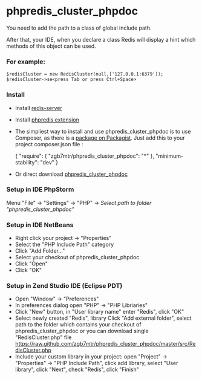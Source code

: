 # phpredis_cluster_phpdoc

You need to add the path to a class of global include path.

After that, your IDE, when you declare a class Redis will display a hint which methods of this object can be used.

### For example:

    $redisCluster = new RedisCluster(null,['127.0.0.1:6379']);
    $redisCluster->se<press Tab or press Ctrl+Space>

### Install

 * Install [redis-server](http://redis.io/download)
 * Install [phpredis extension](https://github.com/nicolasff/phpredis)
 * The simpliest way to install and use phpredis_cluster_phpdoc is to use Composer, as there is a [package on Packagist](https://packagist.org/packages/zgb7mtr/phpredis_cluster_phpdoc). Just add this to your project composer.json file :

    {
        "require": {
            "zgb7mtr/phpredis_cluster_phpdoc": "*"
        },
        "minimum-stability": "dev"
    }

 * Or direct download [phpredis_cluster_phpdoc](https://github.com/zgb7mtr/phpredis_cluster_phpdoc/tarball/master)

### Setup in IDE PhpStorm

 Menu "File" -> "Settings" -> "PHP" -> _Select path to folder "phpredis_cluster_phpdoc"_

### Setup in IDE NetBeans

 * Right click your project -> "Properties"
 * Select the "PHP Include Path" category
 * Click "Add Folder..."
 * Select your checkout of phpredis_cluster_phpdoc
 * Click "Open"
 * Click "OK"

### Setup in Zend Studio IDE (Eclipse PDT)

 * Open "Window" -> "Preferences"
 * In preferences dialog open "PHP" -> "PHP Libriaries"
 * Click "New" button, in "User library name" enter "Redis", click "OK"
 * Select newly created "Redis", library Click "Add external folder", select path to the folder which contains your checkout of phpredis_cluster_phpdoc or you can download single "RedisCluster.php" file https://raw.github.com/zgb7mtr/phpredis_cluster_phpdoc/master/src/RedisCluster.php
 * Include your custom library in your project: open "Project" -> "Properties" -> "PHP Include Path", click add library, select "User library", click "Next", check "Redis", click "Finish"
